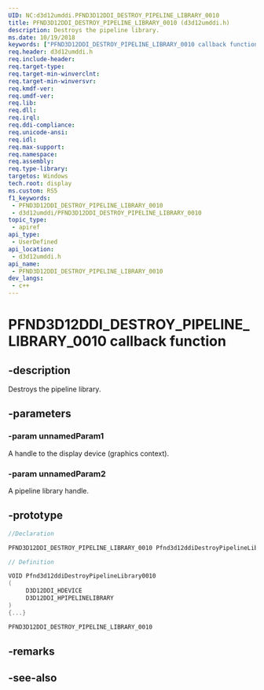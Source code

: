 ```yaml
---
UID: NC:d3d12umddi.PFND3D12DDI_DESTROY_PIPELINE_LIBRARY_0010
title: PFND3D12DDI_DESTROY_PIPELINE_LIBRARY_0010 (d3d12umddi.h)
description: Destroys the pipeline library.
ms.date: 10/19/2018
keywords: ["PFND3D12DDI_DESTROY_PIPELINE_LIBRARY_0010 callback function"]
req.header: d3d12umddi.h
req.include-header: 
req.target-type: 
req.target-min-winverclnt: 
req.target-min-winversvr: 
req.kmdf-ver: 
req.umdf-ver: 
req.lib: 
req.dll: 
req.irql: 
req.ddi-compliance: 
req.unicode-ansi: 
req.idl: 
req.max-support: 
req.namespace: 
req.assembly: 
req.type-library: 
targetos: Windows
tech.root: display
ms.custom: RS5
f1_keywords:
 - PFND3D12DDI_DESTROY_PIPELINE_LIBRARY_0010
 - d3d12umddi/PFND3D12DDI_DESTROY_PIPELINE_LIBRARY_0010
topic_type:
 - apiref
api_type:
 - UserDefined
api_location:
 - d3d12umddi.h
api_name:
 - PFND3D12DDI_DESTROY_PIPELINE_LIBRARY_0010
dev_langs:
 - c++
---
```


# PFND3D12DDI_DESTROY_PIPELINE_LIBRARY_0010 callback function


## -description

Destroys the pipeline library.

## -parameters

### -param unnamedParam1

A handle to the display device (graphics context).

### -param unnamedParam2

A pipeline library handle.

## -prototype

```cpp
//Declaration

PFND3D12DDI_DESTROY_PIPELINE_LIBRARY_0010 Pfnd3d12ddiDestroyPipelineLibrary0010; 

// Definition

VOID Pfnd3d12ddiDestroyPipelineLibrary0010 
(
	 D3D12DDI_HDEVICE
	 D3D12DDI_HPIPELINELIBRARY
)
{...}

PFND3D12DDI_DESTROY_PIPELINE_LIBRARY_0010 


```

## -remarks

## -see-also

